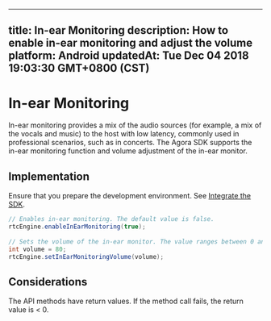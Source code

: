 
---
title: In-ear Monitoring
description: How to enable in-ear monitoring and adjust the volume
platform: Android
updatedAt: Tue Dec 04 2018 19:03:30 GMT+0800 (CST)
---
# In-ear Monitoring
In-ear monitoring provides a mix of the audio sources (for example, a mix of the vocals and music) to the host with low latency, commonly used in professional scenarios, such as in concerts.
The Agora SDK supports the in-ear monitoring function and volume adjustment of the in-ear monitor.

## Implementation
Ensure that you prepare the development environment. See [Integrate the SDK](../../en/Voice/android_audio.md).

```java
// Enables in-ear monitoring. The default value is false.
rtcEngine.enableInEarMonitoring(true);
  
// Sets the volume of the in-ear monitor. The value ranges between 0 and 100. The default value is 100, which represents the original volume captured by the microphone.
int volume = 80;
rtcEngine.setInEarMonitoringVolume(volume);
```
	 

## Considerations

The API methods have return values. If the method call fails, the return value is < 0.
